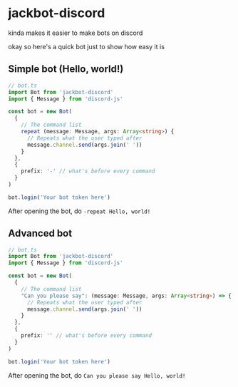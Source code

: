 # jackbot-discord

kinda makes it easier to make bots on discord

okay so here's a quick bot just to show how easy it is

## Simple bot (Hello, world!)

```ts
// bot.ts
import Bot from 'jackbot-discord'
import { Message } from 'discord-js'

const bot = new Bot(
  {
    // The command list
    repeat (message: Message, args: Array<string>) {
      // Repeats what the user typed after
      message.channel.send(args.join(' '))
    }
  },
  {
    prefix: '-' // what's before every command
  }
)

bot.login('Your bot token here')
```

After opening the bot, do `-repeat Hello, world!`

## Advanced bot

```ts
// bot.ts
import Bot from 'jackbot-discord'
import { Message } from 'discord-js'

const bot = new Bot(
  {
    // The command list
    "Can you please say": (message: Message, args: Array<string>) => {
      // Repeats what the user typed after
      message.channel.send(args.join(' '))
    }
  },
  {
    prefix: '' // what's before every command
  }
)

bot.login('Your bot token here')
```

After opening the bot, do `Can you please say Hello, world!`
